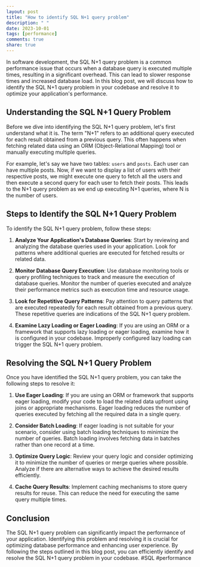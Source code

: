 ```yaml
---
layout: post
title: "How to identify SQL N+1 query problem"
description: " "
date: 2023-10-01
tags: [performance]
comments: true
share: true
---
```


In software development, the SQL N+1 query problem is a common performance issue that occurs when a database query is executed multiple times, resulting in a significant overhead. This can lead to slower response times and increased database load. In this blog post, we will discuss how to identify the SQL N+1 query problem in your codebase and resolve it to optimize your application's performance.

## Understanding the SQL N+1 Query Problem

Before we dive into identifying the SQL N+1 query problem, let's first understand what it is. The term "N+1" refers to an additional query executed for each result obtained from a previous query. This often happens when fetching related data using an ORM (Object-Relational Mapping) tool or manually executing multiple queries.

For example, let's say we have two tables: `users` and `posts`. Each user can have multiple posts. Now, if we want to display a list of users with their respective posts, we might execute one query to fetch all the users and then execute a second query for each user to fetch their posts. This leads to the N+1 query problem as we end up executing N+1 queries, where N is the number of users.

## Steps to Identify the SQL N+1 Query Problem

To identify the SQL N+1 query problem, follow these steps:

1. **Analyze Your Application's Database Queries**: Start by reviewing and analyzing the database queries used in your application. Look for patterns where additional queries are executed for fetched results or related data.

2. **Monitor Database Query Execution**: Use database monitoring tools or query profiling techniques to track and measure the execution of database queries. Monitor the number of queries executed and analyze their performance metrics such as execution time and resource usage.

3. **Look for Repetitive Query Patterns**: Pay attention to query patterns that are executed repeatedly for each result obtained from a previous query. These repetitive queries are indications of the SQL N+1 query problem.

4. **Examine Lazy Loading or Eager Loading**: If you are using an ORM or a framework that supports lazy loading or eager loading, examine how it is configured in your codebase. Improperly configured lazy loading can trigger the SQL N+1 query problem.

## Resolving the SQL N+1 Query Problem

Once you have identified the SQL N+1 query problem, you can take the following steps to resolve it:

1. **Use Eager Loading**: If you are using an ORM or framework that supports eager loading, modify your code to load the related data upfront using joins or appropriate mechanisms. Eager loading reduces the number of queries executed by fetching all the required data in a single query.

2. **Consider Batch Loading**: If eager loading is not suitable for your scenario, consider using batch loading techniques to minimize the number of queries. Batch loading involves fetching data in batches rather than one record at a time.

3. **Optimize Query Logic**: Review your query logic and consider optimizing it to minimize the number of queries or merge queries where possible. Analyze if there are alternative ways to achieve the desired results efficiently.

4. **Cache Query Results**: Implement caching mechanisms to store query results for reuse. This can reduce the need for executing the same query multiple times.

## Conclusion

The SQL N+1 query problem can significantly impact the performance of your application. Identifying this problem and resolving it is crucial for optimizing database performance and enhancing user experience. By following the steps outlined in this blog post, you can efficiently identify and resolve the SQL N+1 query problem in your codebase. #SQL #performance